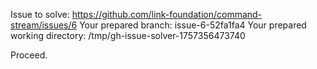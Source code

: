 Issue to solve: https://github.com/link-foundation/command-stream/issues/6
Your prepared branch: issue-6-52fa1fa4
Your prepared working directory: /tmp/gh-issue-solver-1757356473740

Proceed.